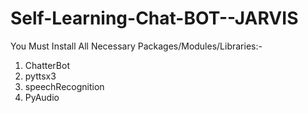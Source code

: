 # Self-Learning-Chat-BOT--JARVIS
You Must Install All Necessary Packages/Modules/Libraries:-
1. ChatterBot
2. pyttsx3
3. speechRecognition
4. PyAudio
